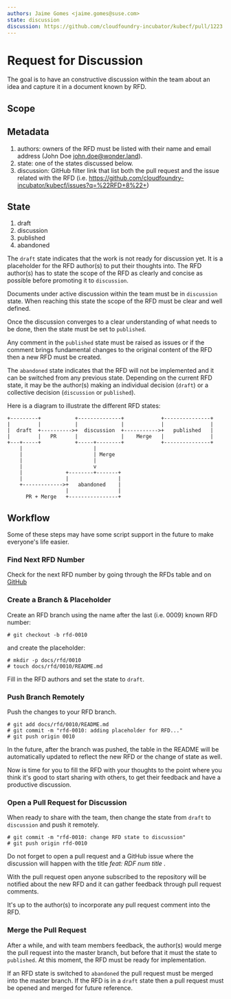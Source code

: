 ```yaml
---
authors: Jaime Gomes <jaime.gomes@suse.com>
state: discussion
discussion: https://github.com/cloudfoundry-incubator/kubecf/pull/1223
---
```


# Request for Discussion

The goal is to have an constructive discussion within the team about an idea and capture it in a
document known by RFD.

## Scope

## Metadata

1. authors: owners of the RFD must be listed with their name and email address
(John Doe <john.doe@wonder.land>).
2. state: one of the states discussed below.
3. discussion: GitHub filter link that list both the pull request and the issue related with the RFD
(i.e. https://github.com/cloudfoundry-incubator/kubecf/issues?q=%22RFD+8%22+)

## State

1. draft
2. discussion
3. published
4. abandoned

The ```draft``` state indicates that the work is not ready for discussion yet. It is a placeholder
for the RFD author(s) to put their thoughts into.
The RFD author(s) has to state the scope of the RFD as clearly and concise as possible before
promoting it to ```discussion```.

Documents under active discussion within the team must be in ```discussion``` state. When reaching
this state the scope of the RFD must be clear and well defined.

Once the discussion converges to a clear understanding of what needs to be done, then the state must
be set to ```published```.

Any comment in the ```published``` state must be raised as issues or if the comment brings
fundamental changes to the original content of the RFD then a new RFD must be created.

The ```abandoned``` state indicates that the RFD will not be implemented and it can be switched from
any previous state. Depending on the current RFD state, it may be the author(s) making an individual
decision (```draft```) or a collective decision (```discussion``` or ```published```).

Here is a diagram to illustrate the different RFD states:

```
+---------+           +--------------+            +---------------+
|         |           |              |            |               |
|  draft  +---------->+  discussion  +----------->+   published   |
|         |   PR      |              |    Merge   |               |
+---+-----+           +-----+--------+            +---------------+
    |                       |
    |                       | Merge
    |                       |
    |                       v
    |              +--------+-------+
    |              |                |
    +------------->+   abandoned    |
                   |                |
      PR + Merge   +----------------+
```

## Workflow

Some of these steps may have some script support in the future to make everyone's life easier.

### Find Next RFD Number

Check for the next RFD number by going through the RFDs table and on
[GitHub](https://github.com/cloudfoundry-incubator/kubecf/pulls?q=is%3Apr+%22feat%3A+RFD%22+in%3Atitle) 

### Create a Branch & Placeholder

Create an RFD branch using the name after the last (i.e. 0009) known RFD number:

``` shell
# git checkout -b rfd-0010
```

and create the placeholder:

``` shell
# mkdir -p docs/rfd/0010
# touch docs/rfd/0010/README.md
```

Fill in the RFD authors and set the state to ```draft```.

### Push Branch Remotely

Push the changes to your RFD branch.

``` shell
# git add docs/rfd/0010/README.md
# git commit -m "rfd-0010: adding placeholder for RFD..."
# git push origin 0010
```

In the future, after the branch was pushed, the table in the README will be automatically updated to
reflect the new RFD or the change of state as well.

Now is time for you to fill the RFD with your thoughts to the point where you think it's good to
start sharing with others, to get their feedback and have a productive discussion.

### Open a Pull Request for Discussion

When ready to share with the team, then change the state from ```draft``` to ```discussion```
and push it remotely.

```shell
# git commit -m "rfd-0010: change RFD state to discussion"
# git push origin rfd-0010
```

Do not forget to open a pull request and a GitHub issue where the discussion will happen with the
title _feat: RDF num title_ .

With the pull request open anyone subscribed to the repository will be notified about the new RFD
and it can gather feedback through pull request comments.

It's up to the author(s) to incorporate any pull request comment into the RFD.

### Merge the Pull Request

After a while, and with team members feedback, the author(s) would merge the pull request into the
master branch, but before that it must the state to ```published```. At this moment, the RFD must be
ready for implementation.

If an RFD state is switched to ```abandoned``` the pull request must be merged into the master
branch. If the RFD is in a ```draft``` state then a pull request must be opened and merged for
future reference.
